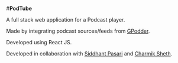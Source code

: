 #**PodTube**

A full stack web application for a Podcast player. 

Made by integrating podcast sources/feeds from [GPodder](https://gpodder.net/).

Developed using React JS.

Developed in collaboration with [Siddhant Pasari](https://github.com/sidco0014) and [Charmik Sheth](https://github.com/Charmik-Sheth).

